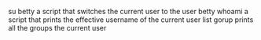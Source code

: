 su betty a script that switches the current user to the user betty
whoami a script that prints the effective username of the current user
list gorup  prints all the groups the current user 
